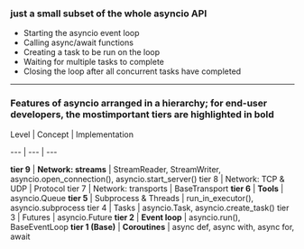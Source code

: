 ### just a  small  subset  of  the  whole asyncio API

- Starting the asyncio event loop
- Calling async/await functions
- Creating a task to be run on the loop
- Waiting for multiple tasks to complete
- Closing the loop after all concurrent tasks have completed

----------

### Features of asyncio arranged in a hierarchy; for end-user developers, the mostimportant tiers are highlighted in bold

Level | Concept | Implementation

--- | --- | ---

**tier 9** | **Network: streams** | StreamReader, StreamWriter, asyncio.open_connection(), asyncio.start_server()
tier 8 | Network: TCP & UDP | Protocol
tier 7 | Network: transports | BaseTransport
**tier 6** | **Tools** | asyncio.Queue
**tier 5** | Subprocess & Threads | run_in_executor(), asyncio.subprocess
tier 4 | Tasks | asyncio.Task, asyncio.create_task()
tier 3 | Futures | asyncio.Future
**tier 2** | **Event loop** | asyncio.run(), BaseEventLoop
**tier 1 (Base)** | **Coroutines** | async def, async with, async for, await
